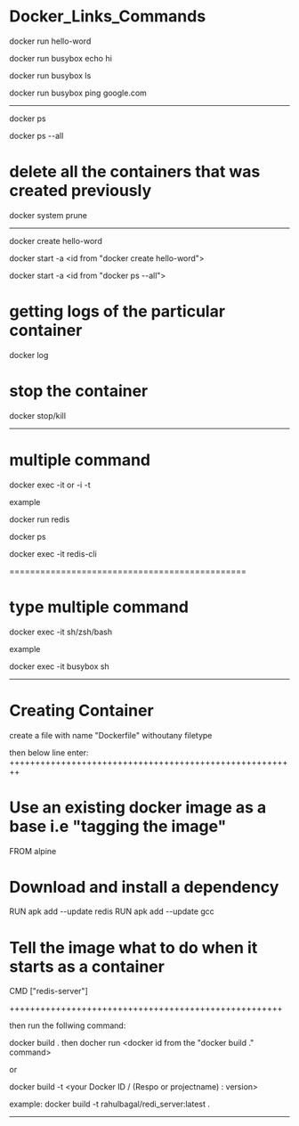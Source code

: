 # Docker_Links_Commands


docker run hello-word

docker run busybox echo hi

docker run busybox ls

docker run busybox ping google.com

------------------------------------------------------------------------------------------------
docker ps

docker ps --all

# delete all the containers that was created previously 
docker system prune

-------------------------------------------------------------------------------------------------
docker create hello-word

docker start -a <id from "docker create hello-word">

docker start -a <id from "docker ps --all">

# getting logs of the particular container

docker log <container-id>

# stop the container 

docker stop/kill <container-id>

----------------------------------------------------------------------------------------------------------

# multiple command 

docker exec  -it or -i -t  <container-id> <command>

example

docker run redis

docker ps

docker exec  -it  <container-id> redis-cli
 
==============================================
# type multiple command 

docker exec  -it  <container-id> sh/zsh/bash

example

docker exec -it busybox sh

----------------------------------------------------------------------------------------------------------

# Creating Container

create a file with name "Dockerfile" withoutany filetype

then below line enter:
++++++++++++++++++++++++++++++++++++++++++++++++++++++++

# Use an existing docker image as a base i.e "tagging the image"

FROM alpine

# Download and install a dependency
RUN apk add --update redis
RUN apk add --update gcc

# Tell the image what to do when it starts as a container
CMD ["redis-server"]

+++++++++++++++++++++++++++++++++++++++++++++++++++++

then run the follwing command:

docker build .
then 
docher run <docker id from the "docker build ." command>

or

docker build -t <your Docker ID / (Respo or projectname) : version>

example: docker build -t rahulbagal/redi_server:latest . 

----------------------------------------------------------------------------------------------------------







